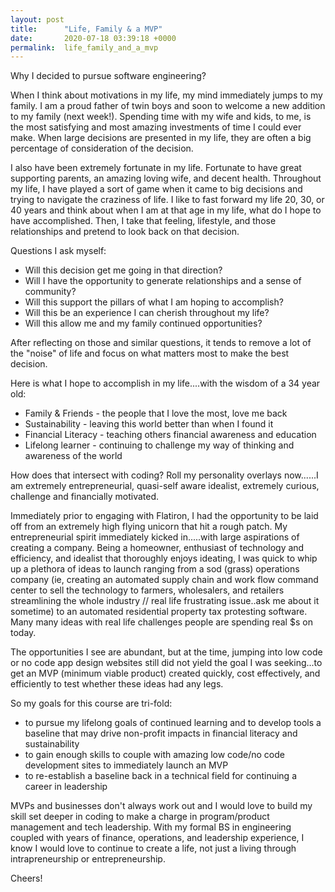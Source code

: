 ```yaml
---
layout: post
title:      "Life, Family & a MVP"
date:       2020-07-18 03:39:18 +0000
permalink:  life_family_and_a_mvp
---
```


Why I decided to pursue software engineering?

When I think about motivations in my life, my mind immediately jumps to my family. I am a proud father of twin boys and soon to welcome a new addition to my family (next week!). Spending time with my wife and kids, to me, is the most satisfying and most amazing investments of time I could ever make. When large decisions are presented in my life, they are often a big percentage of consideration of the decision. 

I also have been extremely fortunate in my life. Fortunate to have great supporting parents, an amazing loving wife, and decent health. Throughout my life, I have played a sort of game when it came to big decisions and trying to navigate the craziness of life. I like to fast forward my life 20, 30, or 40 years and think about when I am at that age in my life, what do I hope to have accomplished. Then, I take that feeling, lifestyle, and those relationships and pretend to look back on that decision. 

Questions I ask myself:
 - Will this decision get me going in that direction?
 - Will I have the opportunity to generate relationships and a sense of community?
 - Will this support the pillars of what I am hoping to accomplish?
 - Will this be an experience I can cherish throughout my life?
 - Will this allow me and my family continued opportunities?


After reflecting on those and similar questions, it tends to remove a lot of the "noise" of life and focus on what matters most to make the best decision.

Here is what I hope to accomplish in my life....with the wisdom of a 34 year old:
 - Family & Friends - the people that I love the most, love me back
 - Sustainability - leaving this world better than when I found it
 - Financial Literacy - teaching others financial awareness and education
 - Lifelong learner - continuing to challenge my way of thinking and awareness of the world
 
 How does that intersect with coding?
 Roll my personality overlays now......I am extremely entrepreneurial, quasi-self aware idealist, extremely curious, challenge and financially motivated.
 
 Immediately prior to engaging with Flatiron, I had the opportunity to be laid off from an extremely high flying unicorn that hit a rough patch. My entrepreneurial spirit immediately kicked in.....with large aspirations of creating a company. Being a homeowner, enthusiast of technology and efficiency, and idealist that thoroughly enjoys ideating, I was quick to whip up a plethora of ideas to launch ranging from a sod (grass) operations company (ie, creating an automated supply chain and work flow command center to sell the technology to farmers, wholesalers, and retailers streamlining the whole industry // real life frustrating issue..ask me about it sometime) to an automated residential property tax protesting software. Many many ideas with real life challenges people are spending real $s on today.
 
 The opportunities I see are abundant, but at the time, jumping into low code or no code app design websites still did not yield the goal I was seeking...to get an MVP (minimum viable product) created quickly, cost effectively, and efficiently to test whether these ideas had any legs.
 
So my goals for this course are tri-fold:
 - to pursue my lifelong goals of continued learning and to develop tools a baseline that may drive non-profit impacts in financial literacy and sustainability 
 - to gain enough skills to couple with amazing low code/no code development sites to immediately launch an MVP
 - to re-establish a baseline back in a technical field for continuing a career in leadership

MVPs and businesses don't always work out and I would love to build my skill set deeper in coding to make a charge in program/product management and tech leadership. With my formal BS in engineering coupled with years of finance, operations, and leadership experience, I know I would love to continue to create a life, not just a living through intrapreneurship or entrepreneurship.

Cheers!

